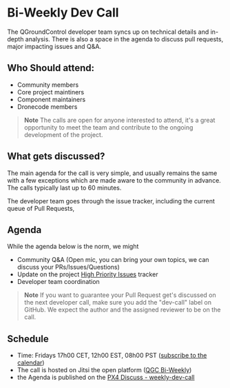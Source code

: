 # Bi-Weekly Dev Call

The QGroundControl developer team syncs up on technical details and in-depth analysis. There is also a space in the agenda to discuss pull requests, major impacting issues and Q&A.

## Who Should attend:
* Community members
* Core project maintiners
* Component maintainers
* Dronecode members


> **Note** The calls are open for anyone interested to attend, it's a great opportunity to meet the team and contribute to the ongoing development of the project.

## What gets discussed?
The main agenda for the call is very simple, and usually remains the same with a few exceptions which are made aware to the community in advance. The calls typically last up to 60 minutes.

The developer team goes through the issue tracker, including the current queue of Pull Requests, 

## Agenda
While the agenda below is the norm, we might 
* Community Q&A (Open mic, you can bring your own topics, we can discuss your PRs/Issues/Questions)
* Update on the project [High Priority Issues](https://github.com/mavlink/qgroundcontrol/projects/2) tracker
* Developer team coordination

> **Note** If you want to guarantee your Pull Request get's discussed on the next developer call, make sure you add the "dev-call" label on GitHub. We expect the author and the assigned reviewer to be on the call.

## Schedule
* Time: Fridays 17h00 CET, 12h00 EST, 08h00 PST ([subscribe to the calendar](https://www.dronecode.org/calendar/))
* The call is hosted on Jitsi the open platform ([QGC Bi-Weekly](https://meet.jit.si/GCS-bi-weekly))
* the Agenda is published on the [PX4 Discuss - weekly-dev-call](https://discuss.px4.io/c/weekly-dev-call/qgc-developer-call/48)
